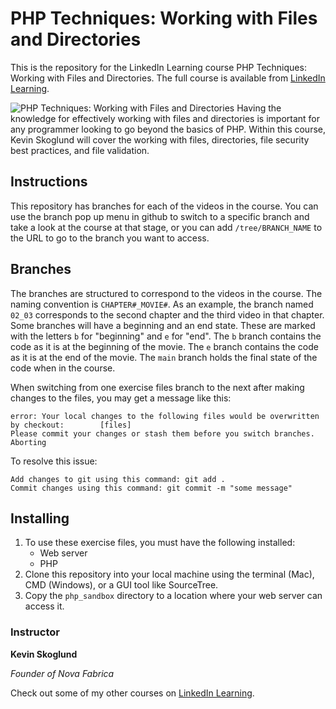 # PHP Techniques: Working with Files and Directories
This is the repository for the LinkedIn Learning course PHP Techniques: Working with Files and Directories. The full course is available from [LinkedIn Learning][lil-course-url].

![PHP Techniques: Working with Files and Directories][lil-thumbnail-url] 
Having the knowledge for effectively working with files and directories is important for any programmer looking to go beyond the basics of PHP. Within this course, Kevin Skoglund will cover the working with files, directories, file security best practices, and file validation.

## Instructions
This repository has branches for each of the videos in the course. You can use the branch pop up menu in github to switch to a specific branch and take a look at the course at that stage, or you can add `/tree/BRANCH_NAME` to the URL to go to the branch you want to access.

## Branches
The branches are structured to correspond to the videos in the course. The naming convention is `CHAPTER#_MOVIE#`. As an example, the branch named `02_03` corresponds to the second chapter and the third video in that chapter. 
Some branches will have a beginning and an end state. These are marked with the letters `b` for "beginning" and `e` for "end". The `b` branch contains the code as it is at the beginning of the movie. The `e` branch contains the code as it is at the end of the movie. The `main` branch holds the final state of the code when in the course.

When switching from one exercise files branch to the next after making changes to the files, you may get a message like this:

    error: Your local changes to the following files would be overwritten by checkout:        [files]
    Please commit your changes or stash them before you switch branches.
    Aborting

To resolve this issue:
	
    Add changes to git using this command: git add .
	Commit changes using this command: git commit -m "some message"

## Installing
1. To use these exercise files, you must have the following installed:
	- Web server
	- PHP
2. Clone this repository into your local machine using the terminal (Mac), CMD (Windows), or a GUI tool like SourceTree.
3. Copy the `php_sandbox` directory to a location where your web server can access it.


### Instructor

**Kevin Skoglund**

_Founder of Nova Fabrica_

Check out some of my other courses on [LinkedIn Learning](https://www.linkedin.com/learning/instructors/kevin-skoglund).

[lil-course-url]: https://www.linkedin.com/learning/php-techniques-working-with-files-and-directories
[lil-thumbnail-url]: https://cdn.lynda.com/courses/2873106-637501939958684355_180x320_thumb.jpg
